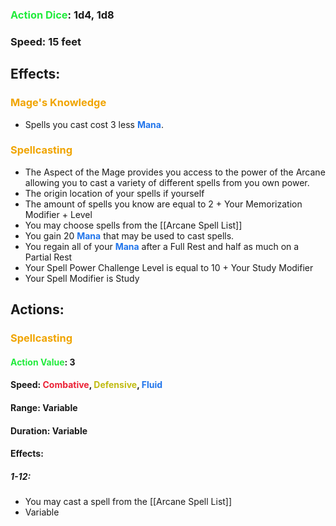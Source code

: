 ### <span style="font-weight:bold;color:rgb(33, 235, 60)">Action Dice</span>: 1d4, 1d8
### Speed: 15 feet
## Effects:
### <span style="font-weight:bold;color:rgb(240, 164, 0)">Mage's Knowledge</span>
- Spells you cast cost 3 less <span style="font-weight:bold;color:rgb(33, 117, 235)">Mana</span>.
### <span style="font-weight:bold;color:rgb(240, 164, 0)">Spellcasting</span>
- The Aspect of the Mage provides you access to the power of the Arcane allowing you to cast a variety of different spells from you own power.
- The origin location of your spells if yourself
- The amount of spells you know are equal to 2 + Your Memorization Modifier + Level
- You may choose spells from the [[Arcane Spell List]]
- You gain 20 <span style="font-weight:bold;color:rgb(33, 117, 235)">Mana</span> that may be used to cast spells.
- You regain all of your <span style="font-weight:bold;color:rgb(33, 117, 235)">Mana</span> after a Full Rest and half as much on a Partial Rest
- Your Spell Power Challenge Level is equal to 10 + Your Study Modifier
- Your Spell Modifier is Study
## Actions:
### <span style="font-weight:bold;color:rgb(240, 164, 0)">Spellcasting</span>
#### <span style="font-weight:bold;color:rgb(33, 235, 60)">Action Value</span>: 3
#### Speed: <span style="font-weight:bold; color:rgb(235, 33, 53)">Combative</span>, <span style="font-weight:bold; color:rgb(192, 187, 17)">Defensive</span>, <span style="font-weight:bold; color:rgb(33, 117, 235)">Fluid</span>
#### Range: Variable
#### Duration: Variable
#### Effects:
##### 1-12: 
- You may cast a spell from the [[Arcane Spell List]]
- Variable
